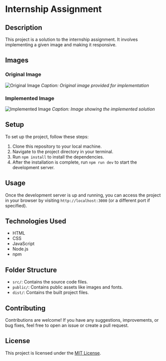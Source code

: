 # Internship Assignment

## Description
This project is a solution to the internship assignment. It involves implementing a given image and making it responsive.

## Images
### Original Image
![Original Image](original_image.png)
*Caption: Original image provided for implementation*

### Implemented Image
![Implemented Image](implemented_image.png)
*Caption: Image showing the implemented solution*

## Setup
To set up the project, follow these steps:

1. Clone this repository to your local machine.
2. Navigate to the project directory in your terminal.
3. Run `npm install` to install the dependencies.
4. After the installation is complete, run `npm run dev` to start the development server.

## Usage
Once the development server is up and running, you can access the project in your browser by visiting `http://localhost:3000` (or a different port if specified).

## Technologies Used
- HTML
- CSS
- JavaScript
- Node.js
- npm

## Folder Structure
- `src/`: Contains the source code files.
- `public/`: Contains public assets like images and fonts.
- `dist/`: Contains the built project files.

## Contributing
Contributions are welcome! If you have any suggestions, improvements, or bug fixes, feel free to open an issue or create a pull request.

## License
This project is licensed under the [MIT License](LICENSE).